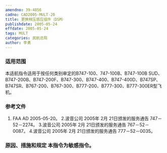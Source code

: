 ```yaml
---
amendno: 39-4856
cadno: CAD2005-MULT-20
title: 更换释压感应组件（DSM）
publishdate: 2005-05-24
effdate: 2005-05-24
tags: MULT
categories: 民航总局
author: 李勇
---
```


### 适用范围 
本适航指令适用于按任何类别审定的B747-100、747-100B、B747-100B SUD、B747-200B、B747-200F、B747-300、B747-400、B747-400D、B747SP、B747SR、B767-200、B767-300、B777-200、B777-300、B777-300ER型飞机。

### 参考文件
1. FAA AD 2005-05-20。 
2.波音公司 
2005年 2月 21日颁发的服务通告 747－52－2274。 
3.波音公司 
2005年 2月 21日颁发的服务通告 767－52－0087。 
4.波音公司 
2005年 2月 21日颁发的服务通告 777－52－0035。


### 原因、措施和规定 本指令为敏感指令。
